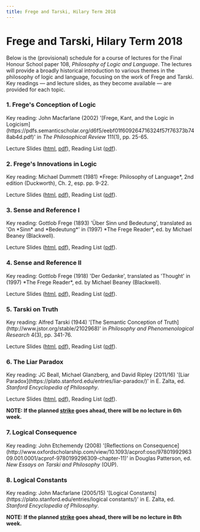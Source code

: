 ```yaml
---
title: Frege and Tarski, Hilary Term 2018
---
```


<a name="top"></a>

# Frege and Tarski, Hilary Term 2018

Below is the (provisional) schedule for a course of lectures for the Final Honour School paper 108, *Philosophy of Logic and Language*. The lectures will provide a broadly historical introduction to various themes in the philosophy of logic and language, focusing on the work of Frege and Tarski. Key readings &mdash; and lecture slides, as they become available &mdash; are provided for each topic.  

<h3>1. Frege's Conception of Logic</h3>
Key reading: John Macfarlane (2002) '[Frege, Kant, and the Logic in Logicism](https://pdfs.semanticscholar.org/d6f5/eebf01f609264716324f57f76373b748ab4d.pdf)' in <i>The Philosophical Review</i> 111(1), pp. 25-65.  

Lecture Slides (<a href="/HT2018-108/2018-108-L1.html">html</a>, <a href="/HT2018-108/2018-108-L1.pdf">pdf</a>), Reading List (<a href="/HT2018-108/2018-108-L1-reading.pdf">pdf</a>).  

<h3>2. Frege's Innovations in Logic</h3>
Key reading: Michael Dummett (1981) *Frege: Philosophy of Language*, 2nd edition (Duckworth), Ch. 2, esp. pp. 9-22.       

Lecture Slides (<a href="/HT2018-108/2018-108-L2.html">html</a>, <a href="/HT2018-108/2018-108-L2.pdf">pdf</a>), Reading List (<a href="/HT2018-108/2018-108-L2-reading.pdf">pdf</a>).  

<h3>3. Sense and Reference I</h3>
Key reading: Gottlob Frege (1893) 'Über Sinn und Bedeutung', translated as 'On *Sinn* and *Bedeutung*' in (1997) *The Frege Reader*, ed. by Michael Beaney (Blackwell).  

Lecture Slides (<a href="/HT2018-108/2018-108-L3.html">html</a>, <a href="/HT2018-108/2018-108-L3.pdf">pdf</a>), Reading List (<a href="/HT2018-108/2018-108-L3-reading.pdf">pdf</a>).  

<h3>4. Sense and Reference II</h3>
Key reading: Gottlob Frege (1918) 'Der Gedanke', translated as 'Thought' in (1997) *The Frege Reader*, ed. by Michael Beaney (Blackwell).  

Lecture Slides (<a href="/HT2018-108/2018-108-L4.html">html</a>, <a href="/HT2018-108/2018-108-L4.pdf">pdf</a>), Reading List (<a href="/HT2018-108/2018-108-L4-reading.pdf">pdf</a>).    

<h3>5. Tarski on Truth</h3>
Key reading: Alfred Tarski (1944) '[The Semantic Conception of Truth](http://www.jstor.org/stable/2102968)' in <i>Philosophy and Phenomenological Research</i> 4(3), pp. 341-76.  

Lecture Slides (<a href="/HT2018-108/2018-108-L5.html">html</a>, <a href="/HT2018-108/2018-108-L5.pdf">pdf</a>), Reading List (<a href="/HT2018-108/2018-108-L5-reading.pdf">pdf</a>).    

<h3>6. The Liar Paradox</h3>
Key reading: JC Beall, Michael Glanzberg, and David Ripley (2011/16) '[Liar Paradox](https://plato.stanford.edu/entries/liar-paradox/)' in E. Zalta, ed. <i>Stanford Encyclopedia of Philosophy</i>.  

Lecture Slides (<a href="/HT2018-108/2018-108-L6.html">html</a>, <a href="/HT2018-108/2018-108-L6.pdf">pdf</a>), Reading List (<a href="/HT2018-108/2018-108-L6-reading.pdf">pdf</a>). 

<b>NOTE: If the planned <a href="https://www.lrb.co.uk/blog/2018/02/16/w-yaqoobgmail-com/why-we-strike/">strike</a> goes ahead, there will be no lecture in 6th week.</b>


<h3>7. Logical Consequence</h3>
Key reading: John Etchemendy (2008) '[Reflections on Consequence](http://www.oxfordscholarship.com/view/10.1093/acprof:oso/9780199296309.001.0001/acprof-9780199296309-chapter-11)' in Douglas Patterson, ed. <i>New Essays on Tarski and Philosophy</i> (OUP).

<h3>8. Logical Constants</h3>
Key reading: John Macfarlane (2005/15) '[Logical Constants](https://plato.stanford.edu/entries/logical constants/)' in E. Zalta, ed. <i>Stanford Encyclopedia of Philosophy</i>.

<b>NOTE: If the planned <a href="https://www.lrb.co.uk/blog/2018/02/16/w-yaqoobgmail-com/why-we-strike/">strike</a> goes ahead, there will be no lecture in 8th week.</b>

<!-- Key reading: Arthur Prior (1960) '[The Runabout Inference-Ticket](http://www.jstor.org/stable/3326699)' in <i>Analysis</i> 21(2), pp. 38-39. -->